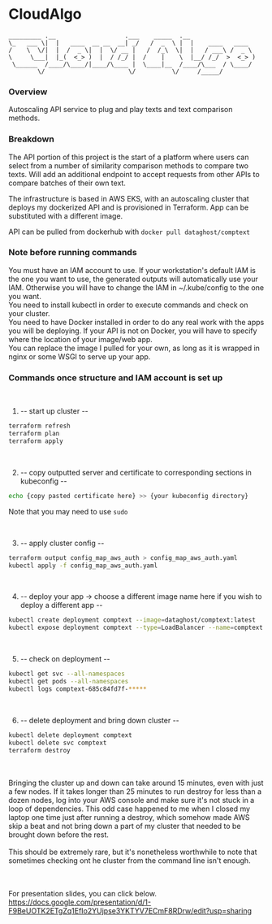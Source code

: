 # CloudAlgo


`_________ .__                   .___    _____  .__                  `<br />
`\_   ___ \|  |   ____  __ __  __| _/   /  _  \ |  |    ____   ____  `<br />
`/    \  \/|  |  /  _ \|  |  \/ __ |   /  /_\  \|  |   / ___\ /  _ \ `<br />
`\     \___|  |_(  <_> )  |  / /_/ |  /    |    \  |__/ /_/  >  <_> )`<br />
` \______  /____/\____/|____/\____ |  \____|__  /____/\___  / \____/ `<br />
`        \/                       \/          \/     /_____/         `<br />

### Overview
Autoscaling API service to plug and play texts and text comparison methods.

### Breakdown
The API portion of this project is the start of a platform where users can select from a number of similarity comparison methods to compare two texts. Will add an additional endpoint to accept requests from other APIs to compare batches of their own text.

The infrastructure is based in AWS EKS, with an autoscaling cluster that deploys my dockerized API and is provisioned in Terraform. App can be substituted with a different image.

API can be pulled from dockerhub with `docker pull dataghost/comptext`

### Note before running commands

You must have an IAM account to use. If your workstation's default IAM is the one you want to use, the generated outputs will automatically use your IAM. Otherwise you will have to change the IAM in ~/.kube/config to the one you want.<br />
You need to install kubectl in order to execute commands and check on your cluster.<br />
You need to have Docker installed in order to do any real work with the apps you will be deploying. If your API is not on Docker, you will have to specify where the location of your image/web app.<br />
You can replace the image I pulled for your own, as long as it is wrapped in nginx or some WSGI to serve up your app.

### Commands once structure and IAM account is set up

<br />

1) -- start up cluster --
```bash
terraform refresh
terraform plan
terraform apply
```

<br />

2) -- copy outputted server and certificate to corresponding sections in kubeconfig --
```bash
echo {copy pasted certificate here} >> {your kubeconfig directory}
```

Note that you may need to use `sudo`

<br />

3) -- apply cluster config --
```bash
terraform output config_map_aws_auth > config_map_aws_auth.yaml
kubectl apply -f config_map_aws_auth.yaml
```

<br />

4) -- deploy your app -> choose a different image name here if you wish to deploy a different app --
```bash
kubectl create deployment comptext --image=dataghost/comptext:latest
kubectl expose deployment comptext --type=LoadBalancer --name=comptext --port=80
```

<br />

5) -- check on deployment --
```bash
kubectl get svc --all-namespaces
kubectl get pods --all-namespaces
kubectl logs comptext-685c84fd7f-*****
```

<br />

6) -- delete deployment and bring down cluster --
```bash
kubectl delete deployment comptext
kubectl delete svc comptext
terraform destroy
```
<br /><br />
Bringing the cluster up and down can take around 15 minutes, even with just a few nodes. If it takes longer than 25 minutes to run destroy for less than a dozen nodes, log into your AWS console and make sure it's not stuck in a loop of dependencies. This odd case happened to me when I closed my laptop one time just after running a destroy, which somehow made AWS skip a beat and not bring down a part of my cluster that needed to be brought down before the rest.
<br /><br />
This should be extremely rare, but it's nonetheless worthwhile to note that sometimes checking ont he cluster from the command line isn't enough.

<br /><br />
For presentation slides, you can click below.<br />
https://docs.google.com/presentation/d/1-F9BeUOTK2ETgZq1EfIo2YUjpse3YKTYV7ECmF8RDrw/edit?usp=sharing
